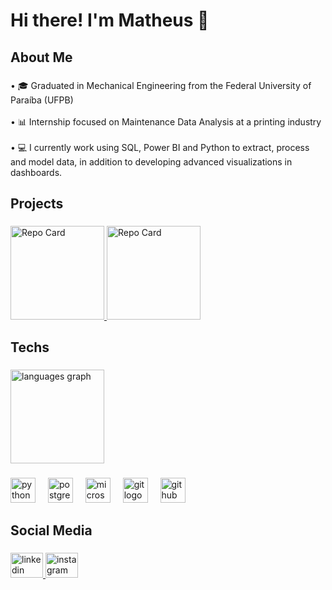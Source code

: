 <h1 align="left">Hi there! I'm Matheus 👋</h1>

###

<h2 align="left">About Me</h2>

###

<p align="left">• 🎓 Graduated in Mechanical Engineering from the Federal University of Paraíba (UFPB)<br><br>• 📊 Internship focused on Maintenance Data Analysis at a printing industry<br><br>• 💻 I currently work using SQL, Power BI and Python to extract, process and model data, in addition to developing advanced visualizations in dashboards.</p>

###

<h2 align="left">Projects</h2>

###

<div align="left">
  <a href="https://github.com/matheusbnc/Ecommerce-Sales-Analysis">
    <img src="https://github-readme-stats.vercel.app/api/pin/?username=matheusbnc&repo=Ecommerce-Sales-Analysis&bg_color=000&border_color=30A3DC&show_icons=true&icon_color=30A3DC&title_color=E94D5F&text_color=FFF" height="150" alt="Repo Card" />
  </a>
  <a href="https://github.com/matheusbnc/Langchain-Gemini-App">
    <img src="https://github-readme-stats.vercel.app/api/pin/?username=matheusbnc&repo=Langchain-Gemini-App&bg_color=000&border_color=30A3DC&show_icons=true&icon_color=30A3DC&title_color=E94D5F&text_color=FFF" height="150" alt="Repo Card" />
  </a>
</div>

###

<h2 align="left">Techs</h2>

###

<div align="left">
  <img src="https://github-readme-stats.vercel.app/api/top-langs/?username=matheusbnc&layout=compact&bg_color=000&border_color=30A3DC&show_icons=true&icon_color=30A3DC&title_color=E94D5F&text_color=FFF" height="150" alt="languages graph"  />
</div>

###

<div align="left">
  <img src="https://skillicons.dev/icons?i=py" height="40" alt="python logo"  />
  <img width="12" />
  <img src="https://skillicons.dev/icons?i=postgres" height="40" alt="postgresql logo"  />
  <img width="12" />
  <img src="https://cdn.jsdelivr.net/gh/devicons/devicon/icons/microsoftsqlserver/microsoftsqlserver-plain.svg" height="40" alt="microsoftsqlserver logo"  />
  <img width="12" />
  <img src="https://cdn.simpleicons.org/git/F05032" height="40" alt="git logo"  />
  <img width="12" />
  <img src="https://cdn.simpleicons.org/github/181717" height="40" alt="github logo"  />
</div>

###

<h2 align="left">Social Media</h2>

###

<div align="left">
  <a href="https://www.linkedin.com/in/matheusbnc/" target="_blank">
    <img src="https://raw.githubusercontent.com/maurodesouza/profile-readme-generator/master/src/assets/icons/social/linkedin/default.svg" width="52" height="40" alt="linkedin logo"  />
  </a>
  <a href="https://www.instagram.com/_matheusbnc" target="_blank">
    <img src="https://raw.githubusercontent.com/maurodesouza/profile-readme-generator/master/src/assets/icons/social/instagram/default.svg" width="52" height="40" alt="instagram logo"  />
  </a>
</div>

###
